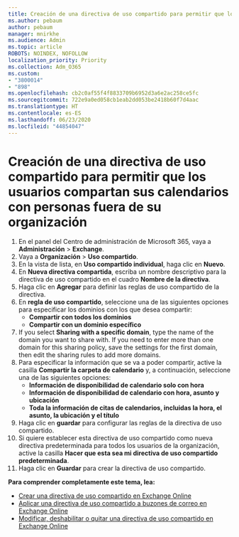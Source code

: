 ```yaml
---
title: Creación de una directiva de uso compartido para permitir que los usuarios compartan sus calendarios con personas fuera de su organización
ms.author: pebaum
author: pebaum
manager: mnirkhe
ms.audience: Admin
ms.topic: article
ROBOTS: NOINDEX, NOFOLLOW
localization_priority: Priority
ms.collection: Adm_O365
ms.custom:
- "3800014"
- "898"
ms.openlocfilehash: cb2c0af55f4f8833709b6952d3a6e2ac258ce5fc
ms.sourcegitcommit: 722e9a0ed058cb1eab2dd053be2418b60f7d4aac
ms.translationtype: HT
ms.contentlocale: es-ES
ms.lasthandoff: 06/23/2020
ms.locfileid: "44854047"
---
```

# <a name="create-a-sharing-policy-to-allow-your-users-to-share-their-calendar-with-people-outside-your-organization"></a>Creación de una directiva de uso compartido para permitir que los usuarios compartan sus calendarios con personas fuera de su organización

1. En el panel del Centro de administración de Microsoft 365, vaya a **Administración** > **Exchange**.
2. Vaya a **Organización** > **Uso compartido**.
3. En la vista de lista, en **Uso compartido individual**, haga clic en **Nuevo**.
4. En **Nueva directiva compartida**, escriba un nombre descriptivo para la directiva de uso compartido en el cuadro **Nombre de la directiva**.
5. Haga clic en **Agregar** para definir las reglas de uso compartido de la directiva.
6. En **regla de uso compartido**, seleccione una de las siguientes opciones para especificar los dominios con los que desea compartir:
    - **Compartir con todos los dominios**
    - **Compartir con un dominio específico**
8. If you select **Sharing with a specific domain**, type the name of the domain you want to share with. If you need to enter more than one domain for this sharing policy, save the settings for the first domain, then edit the sharing rules to add more domains.
9. Para especificar la información que se va a poder compartir, active la casilla **Compartir la carpeta de calendario** y, a continuación, seleccione una de las siguientes opciones:
    - **Información de disponibilidad de calendario solo con hora**
    - **Información de disponibilidad de calendario con hora, asunto y ubicación**
    - **Toda la información de citas de calendarios, incluidas la hora, el asunto, la ubicación y el título**
11. Haga clic en **guardar** para configurar las reglas de la directiva de uso compartido.
12. Si quiere establecer esta directiva de uso compartido como nueva directiva predeterminada para todos los usuarios de la organización, active la casilla **Hacer que esta sea mi directiva de uso compartido predeterminada**.
13. Haga clic en **Guardar** para crear la directiva de uso compartido.  

**Para comprender completamente este tema, lea:**

- [Crear una directiva de uso compartido en Exchange Online](https://docs.microsoft.com/exchange/sharing/sharing-policies/create-a-sharing-policy)
- [Aplicar una directiva de uso compartido a buzones de correo en Exchange Online](https://docs.microsoft.com/exchange/sharing/sharing-policies/apply-a-sharing-policy)
- [Modificar, deshabilitar o quitar una directiva de uso compartido en Exchange Online](https://docs.microsoft.com/exchange/sharing/sharing-policies/modify-a-sharing-policy)